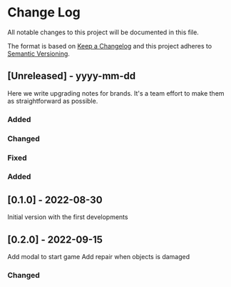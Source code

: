
# Change Log
All notable changes to this project will be documented in this file.
 
The format is based on [Keep a Changelog](http://keepachangelog.com/)
and this project adheres to [Semantic Versioning](http://semver.org/).
 
## [Unreleased] - yyyy-mm-dd
 
Here we write upgrading notes for brands. It's a team effort to make them as
straightforward as possible.
 
### Added
 
### Changed
 
### Fixed
 
### Added

## [0.1.0] - 2022-08-30

Initial version with the first developments

## [0.2.0] - 2022-09-15

Add modal to start game
Add repair when objects is damaged

### Changed
  

